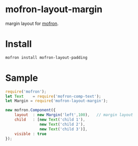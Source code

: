 # mofron-layout-margin
margin layout for [mofron](https://github.com/simpart/mofron).<br>

# Install
```bash
mofron install mofron-layout-padding
```

# Sample
```javascript
require('mofron');
let Text    = require('mofron-comp-text');
let Margin = require('mofron-layout-margin');

new mofron.Component({
    layout  : new Margin('left',100),   // margin layout
    child   : [new Text('child 1'),
               new Text('child 2'),
               new Text('child 3')],
    visible : true
});
```
